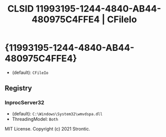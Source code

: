 ﻿---
title: "CLSID 11993195-1244-4840-AB44-480975C4FFE4 | CFileIo"
excerpt: What is COM-Object CLSID 11993195-1244-4840-AB44-480975C4FFE4?
---

# {11993195-1244-4840-AB44-480975C4FFE4}

* (default): `CFileIo`

## Registry


### InprocServer32

* (default): `C:\Windows\System32\wmvdspa.dll`
* ThreadingModel: `Both`

MIT License. Copyright (c) 2021 Strontic.


